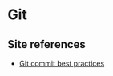 Git
===


## Site references
 - [Git commit best practices](https://github.com/trein/dev-best-practices/wiki/Git-Commit-Best-Practices)
